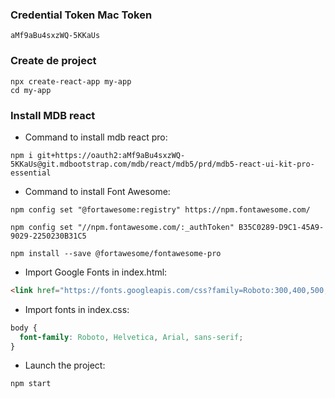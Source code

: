 
### Credential Token Mac Token

`aMf9aBu4sxzWQ-5KKaUs`

### Create de project
```
npx create-react-app my-app
cd my-app
```

### Install MDB react

- Command to install mdb react pro:
```
npm i git+https://oauth2:aMf9aBu4sxzWQ-5KKaUs@git.mdbootstrap.com/mdb/react/mdb5/prd/mdb5-react-ui-kit-pro-essential
```

- Command to install Font Awesome:
```
npm config set "@fortawesome:registry" https://npm.fontawesome.com/
```

```
npm config set "//npm.fontawesome.com/:_authToken" B35C0289-D9C1-45A9-9029-2250230B31C5
```

```
npm install --save @fortawesome/fontawesome-pro
```


- Import Google Fonts in index.html:
```html
<link href="https://fonts.googleapis.com/css?family=Roboto:300,400,500,700&display=swap" rel="stylesheet" />
```

- Import fonts in index.css:
```css
body {
  font-family: Roboto, Helvetica, Arial, sans-serif;
}
```

- Launch the project:
```
npm start
```

